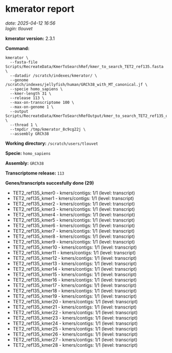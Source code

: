 # kmerator report
*date: 2025-04-12 16:56*  
*login: tlouvet*

**kmerator version:** 2.3.1

**Command:**

```
kmerator \
  --fasta-file Scripts/RecreateData/KmerToSearchRef/kmer_to_search_TET2_ref135.fasta \
  --datadir /scratch/indexes/kmerator/ \
  --genome /scratch/indexes/jellyfish/human/GRCh38_with_MT_canonical.jf \
  --specie homo_sapiens \
  --kmer-length 31 \
  --release 113 \
  --max-on-transcriptome 100 \
  --max-on-genome 1 \
  --output Scripts/RecreateData/KmerToSearchRefOutput/kmer_to_search_TET2_ref135_output \
  --thread 1 \
  --tmpdir /tmp/kmerator_8c9cg22j \
  --assembly GRCh38
```

**Working directory:** `/scratch/users/tlouvet`

**Specie:** `homo_sapiens`

**Assembly:** `GRCh38`

**Transcriptome release:** `113`

**Genes/transcripts succesfully done (29)**

- TET2_ref135_kmer0 - kmers/contigs: 1/1 (level: transcript)
- TET2_ref135_kmer1 - kmers/contigs: 1/1 (level: transcript)
- TET2_ref135_kmer2 - kmers/contigs: 1/1 (level: transcript)
- TET2_ref135_kmer3 - kmers/contigs: 1/1 (level: transcript)
- TET2_ref135_kmer4 - kmers/contigs: 1/1 (level: transcript)
- TET2_ref135_kmer5 - kmers/contigs: 1/1 (level: transcript)
- TET2_ref135_kmer6 - kmers/contigs: 1/1 (level: transcript)
- TET2_ref135_kmer7 - kmers/contigs: 1/1 (level: transcript)
- TET2_ref135_kmer8 - kmers/contigs: 1/1 (level: transcript)
- TET2_ref135_kmer9 - kmers/contigs: 1/1 (level: transcript)
- TET2_ref135_kmer10 - kmers/contigs: 1/1 (level: transcript)
- TET2_ref135_kmer11 - kmers/contigs: 1/1 (level: transcript)
- TET2_ref135_kmer12 - kmers/contigs: 1/1 (level: transcript)
- TET2_ref135_kmer13 - kmers/contigs: 1/1 (level: transcript)
- TET2_ref135_kmer14 - kmers/contigs: 1/1 (level: transcript)
- TET2_ref135_kmer15 - kmers/contigs: 1/1 (level: transcript)
- TET2_ref135_kmer16 - kmers/contigs: 1/1 (level: transcript)
- TET2_ref135_kmer17 - kmers/contigs: 1/1 (level: transcript)
- TET2_ref135_kmer18 - kmers/contigs: 1/1 (level: transcript)
- TET2_ref135_kmer19 - kmers/contigs: 1/1 (level: transcript)
- TET2_ref135_kmer20 - kmers/contigs: 1/1 (level: transcript)
- TET2_ref135_kmer21 - kmers/contigs: 1/1 (level: transcript)
- TET2_ref135_kmer22 - kmers/contigs: 1/1 (level: transcript)
- TET2_ref135_kmer23 - kmers/contigs: 1/1 (level: transcript)
- TET2_ref135_kmer24 - kmers/contigs: 1/1 (level: transcript)
- TET2_ref135_kmer25 - kmers/contigs: 1/1 (level: transcript)
- TET2_ref135_kmer26 - kmers/contigs: 1/1 (level: transcript)
- TET2_ref135_kmer27 - kmers/contigs: 1/1 (level: transcript)
- TET2_ref135_kmer28 - kmers/contigs: 1/1 (level: transcript)
